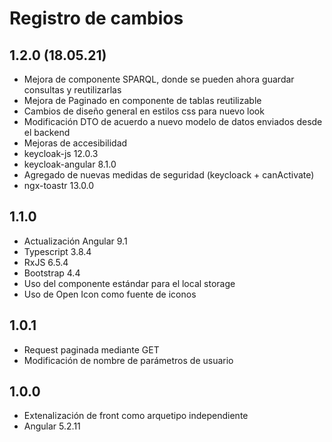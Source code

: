 # Registro de cambios 

## 1.2.0 (18.05.21)

- Mejora de componente SPARQL, donde se pueden ahora guardar consultas y reutilizarlas
- Mejora de Paginado en componente de tablas reutilizable
- Cambios de diseño general en estilos css para nuevo look
- Modificación DTO de acuerdo a nuevo modelo de datos enviados desde el backend
- Mejoras de accesibilidad
- keycloak-js 12.0.3
- keycloak-angular 8.1.0
- Agregado de nuevas medidas de seguridad (keycloack + canActivate)
- ngx-toastr 13.0.0

## 1.1.0

- Actualización Angular 9.1
- Typescript 3.8.4
- RxJS 6.5.4
- Bootstrap 4.4
- Uso del componente estándar para el local storage
- Uso de Open Icon como fuente de iconos

## 1.0.1

- Request paginada mediante GET
- Modificación de nombre de parámetros de usuario

## 1.0.0

- Extenalización de front como arquetipo independiente
- Angular 5.2.11
